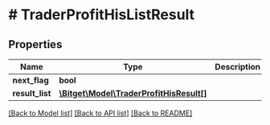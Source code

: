 # # TraderProfitHisListResult

## Properties

Name | Type | Description | Notes
------------ | ------------- | ------------- | -------------
**next_flag** | **bool** |  | [optional]
**result_list** | [**\Bitget\Model\TraderProfitHisResult[]**](TraderProfitHisResult.md) |  | [optional]

[[Back to Model list]](../../README.md#models) [[Back to API list]](../../README.md#endpoints) [[Back to README]](../../README.md)
